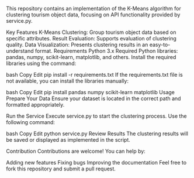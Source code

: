 This repository contains an implementation of the K-Means algorithm for clustering tourism object data, focusing on API functionality provided by service.py.

Key Features
K-Means Clustering: Group tourism object data based on specific attributes.
Result Evaluation: Supports evaluation of clustering quality.
Data Visualization: Presents clustering results in an easy-to-understand format.
Requirements
Python 3.x
Required Python libraries: pandas, numpy, scikit-learn, matplotlib, and others.
Install the required libraries using the command:

bash
Copy
Edit
pip install -r requirements.txt
If the requirements.txt file is not available, you can install the libraries manually:

bash
Copy
Edit
pip install pandas numpy scikit-learn matplotlib
Usage
Prepare Your Data
Ensure your dataset is located in the correct path and formatted appropriately.

Run the Service
Execute service.py to start the clustering process. Use the following command:

bash
Copy
Edit
python service.py
Review Results
The clustering results will be saved or displayed as implemented in the script.

Contribution
Contributions are welcome! You can help by:

Adding new features
Fixing bugs
Improving the documentation
Feel free to fork this repository and submit a pull request.

